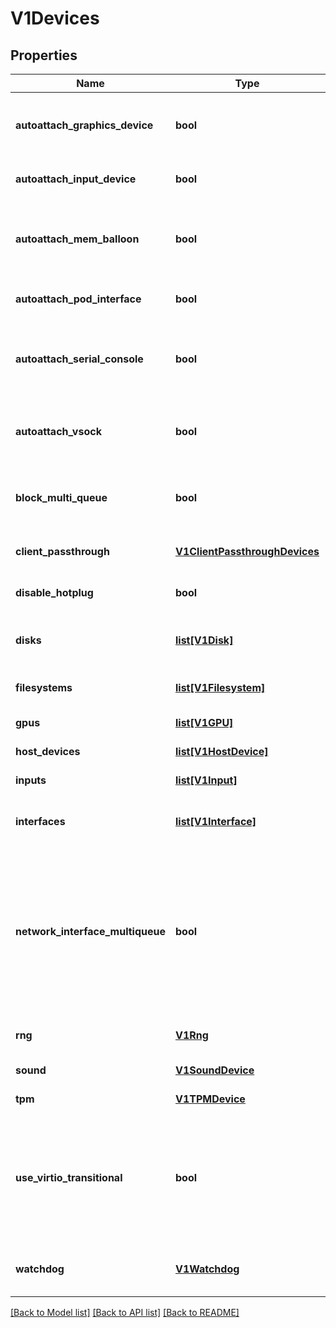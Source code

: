 # V1Devices

## Properties
Name | Type | Description | Notes
------------ | ------------- | ------------- | -------------
**autoattach_graphics_device** | **bool** | Whether to attach the default graphics device or not. VNC will not be available if set to false. Defaults to true. | [optional] 
**autoattach_input_device** | **bool** | Whether to attach an Input Device. Defaults to false. | [optional] 
**autoattach_mem_balloon** | **bool** | Whether to attach the Memory balloon device with default period. Period can be adjusted in virt-config. Defaults to true. | [optional] 
**autoattach_pod_interface** | **bool** | Whether to attach a pod network interface. Defaults to true. | [optional] 
**autoattach_serial_console** | **bool** | Whether to attach the default serial console or not. Serial console access will not be available if set to false. Defaults to true. | [optional] 
**autoattach_vsock** | **bool** | Whether to attach the VSOCK CID to the VM or not. VSOCK access will be available if set to true. Defaults to false. | [optional] 
**block_multi_queue** | **bool** | Whether or not to enable virtio multi-queue for block devices. Defaults to false. | [optional] 
**client_passthrough** | [**V1ClientPassthroughDevices**](V1ClientPassthroughDevices.md) | To configure and access client devices such as redirecting USB | [optional] 
**disable_hotplug** | **bool** | DisableHotplug disabled the ability to hotplug disks. | [optional] 
**disks** | [**list[V1Disk]**](V1Disk.md) | Disks describes disks, cdroms and luns which are connected to the vmi. | [optional] 
**filesystems** | [**list[V1Filesystem]**](V1Filesystem.md) | Filesystems describes filesystem which is connected to the vmi. | [optional] 
**gpus** | [**list[V1GPU]**](V1GPU.md) | Whether to attach a GPU device to the vmi. | [optional] 
**host_devices** | [**list[V1HostDevice]**](V1HostDevice.md) | Whether to attach a host device to the vmi. | [optional] 
**inputs** | [**list[V1Input]**](V1Input.md) | Inputs describe input devices | [optional] 
**interfaces** | [**list[V1Interface]**](V1Interface.md) | Interfaces describe network interfaces which are added to the vmi. | [optional] 
**network_interface_multiqueue** | **bool** | If specified, virtual network interfaces configured with a virtio bus will also enable the vhost multiqueue feature for network devices. The number of queues created depends on additional factors of the VirtualMachineInstance, like the number of guest CPUs. | [optional] 
**rng** | [**V1Rng**](V1Rng.md) | Whether to have random number generator from host | [optional] 
**sound** | [**V1SoundDevice**](V1SoundDevice.md) | Whether to emulate a sound device. | [optional] 
**tpm** | [**V1TPMDevice**](V1TPMDevice.md) | Whether to emulate a TPM device. | [optional] 
**use_virtio_transitional** | **bool** | Fall back to legacy virtio 0.9 support if virtio bus is selected on devices. This is helpful for old machines like CentOS6 or RHEL6 which do not understand virtio_non_transitional (virtio 1.0). | [optional] 
**watchdog** | [**V1Watchdog**](V1Watchdog.md) | Watchdog describes a watchdog device which can be added to the vmi. | [optional] 

[[Back to Model list]](../README.md#documentation-for-models) [[Back to API list]](../README.md#documentation-for-api-endpoints) [[Back to README]](../README.md)


